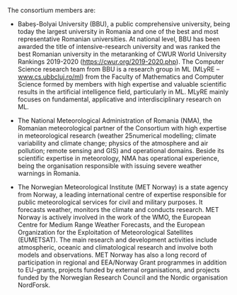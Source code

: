 The consortium members are:

* Babeș-Bolyai University (BBU), a public comprehensive university, being today the largest university in Romania and one of the best and most representative Romanian universities.
At national level, BBU has been awarded the title of intensive-research university and was ranked the best Romanian university in the metaranking of CWUR World University Rankings
2019-2020 (https://cwur.org/2019-2020.php). The Computer Science research team from BBU is a research group in ML (MLyRE – www.cs.ubbcluj.ro/ml) from the Faculty of Mathematics and Computer Science formed by
members with high expertise and valuable scientific results in the artificial intelligence field, particularly in ML. MLyRE mainly focuses on fundamental, applicative and interdisciplinary
research on ML.

* The National Meteorological Administration of Romania (NMA), the Romanian meteorological partner of the Consortium with high expertise in meteorological research (weather
25numerical modelling; climate variability and climate change; physics of the atmosphere and air pollution; remote sensing and GIS) and operational domains. Beside its scientific expertise in
meteorology, NMA has operational experience, being the organisation responsible with issuing severe weather warnings in Romania. 

* The Norwegian Meteorological Institute (MET Norway) is a state agency from Norway, a leading international centre of expertise responsible for public meteorological services for civil and
military purposes. It forecasts weather, monitors the climate and conducts research. MET Norway is actively involved in the work of the WMO, the European Centre for Medium Range Weather
Forecasts, and the European Organization for the Exploitation of Meteorological Satellites (EUMETSAT). The main research and development activities include atmospheric, oceanic and climatological research and involve both
models and observations. MET Norway has also a long record of participation in regional and EEA/Norway Grant programmes in addition to EU-grants, projects funded by external
organisations, and projects funded by the Norwegian Research Council and the Nordic organisation NordForsk.

